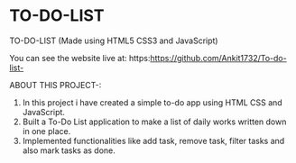 # TO-DO-LIST

TO-DO-LIST (Made using HTML5 CSS3 and JavaScript)

You can see the website live at: https:https://github.com/Ankit1732/To-do-list-

ABOUT THIS PROJECT-:

  1. In this project i have created a simple to-do app using HTML CSS and JavaScript.
  2. Built a To-Do List application to make a list of daily works written down in one place.
  3. Implemented functionalities like add task, remove task, filter tasks and also mark tasks as done.
 
